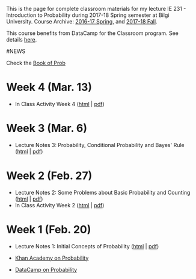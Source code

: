 This is the page for complete classroom materials for my lecture IE 231 - Introduction to Probability during 2017-18 Spring semester at Bilgi University. Course Archive: [2016-17 Spring](https://berkorbay.github.io/bilgi-ie231/S16/), and [2017-18 Fall](https://berkorbay.github.io/bilgi-ie231/F17/).

This course benefits from DataCamp for the Classroom program. See details [here](https://www.datacamp.com/groups/education).

#NEWS

Check the [Book of Prob](http://berkorbay.github.io/book-of-prob/) 

# Week 4 (Mar. 13)

+ In Class Activity Week 4 ([html](files/In_Class_Activity_w4.html) \| [pdf](files/In_Class_Activity_w4.pdf))

# Week 3 (Mar. 6)

+ Lecture Notes 3: Probability, Conditional Probability and Bayes' Rule ([html](files/Lecture_03.html) \| [pdf](files/Lecture_03.pdf))

# Week 2 (Feb. 27)

+ Lecture Notes 2: Some Problems about Basic Probability and Counting ([html](files/Lecture_02.html) \| [pdf](files/Lecture_02.pdf))
+ In Class Activity Week 2 ([html](files/In_Class_Activity_w2.html) \| [pdf](files/In_Class_Activity_w2.pdf))

# Week 1 (Feb. 20)

+ Lecture Notes 1: Initial Concepts of Probability ([html](files/Lecture_01.html) \| [pdf](files/Lecture_01.pdf))

+ [Khan Academy on Probability](https://www.khanacademy.org/math/statistics-probability/probability/probability-geometry)

+ [DataCamp on Probability](https://www.datacamp.com/courses/foundations-of-probability-in-r)
